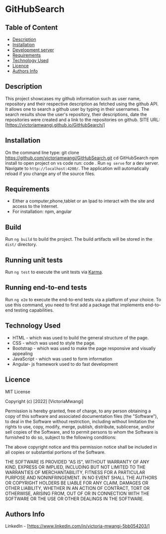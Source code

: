 # GitHubSearch

## Table of Content

+ [Description](#description)
+ [Installation](#installation)
+ [Development server](#dependecies)
+ [Requirements](#requirements)
+ [Technology Used](#technology-used)
+ [Licence](#licence)
+ [Authors Info](#authors-info)


## Description
This project showcases my github information such as user name, repository and their respective description as fetched using the github API. It allows one to search a github user by typing in their usernames. The search results show the user's repository, their descriptions, date the repositories were created and a link to the repositories on github.
SITE URL: [https://victoriamwangi.github.io/GitHubSearch/]

## Installation
On the command line type:
git clone https://github.com/victoriamwangi/GitHubSearch.git
cd GitHubSearch
npm install
to open project on vs code run: code .
Run `ng serve` for a dev server. Navigate to `http://localhost:4200/`. The application will automatically reload if you change any of the source files.

## Requirements

* Either a computer,phone,tablet or an Ipad to interact with the site and access to the Internet.
* For installation: npm, angular 

## Build

Run `ng build` to build the project. The build artifacts will be stored in the `dist/` directory.

## Running unit tests

Run `ng test` to execute the unit tests via [Karma](https://karma-runner.github.io).

## Running end-to-end tests

Run `ng e2e` to execute the end-to-end tests via a platform of your choice. To use this command, you need to first add a package that implements end-to-end testing capabilities.


## Technology Used
* HTML - which was used to build the general structure of the page.
* CSS - which was used to style the page.
* Bootstrap - which was used to make the page responsive and visually appealing
* JavaScript - which was used to form information
* Angular- js framework used to do fast development 


## Licence

MIT License

Copyright (c) [2022] [VictoriaMwangi]

Permission is hereby granted, free of charge, to any person obtaining a copy
of this software and associated documentation files (the "Software"), to deal
in the Software without restriction, including without limitation the rights
to use, copy, modify, merge, publish, distribute, sublicense, and/or sell
copies of the Software, and to permit persons to whom the Software is
furnished to do so, subject to the following conditions:

The above copyright notice and this permission notice shall be included in all
copies or substantial portions of the Software.

THE SOFTWARE IS PROVIDED "AS IS", WITHOUT WARRANTY OF ANY KIND, EXPRESS OR
IMPLIED, INCLUDING BUT NOT LIMITED TO THE WARRANTIES OF MERCHANTABILITY,
FITNESS FOR A PARTICULAR PURPOSE AND NONINFRINGEMENT. IN NO EVENT SHALL THE
AUTHORS OR COPYRIGHT HOLDERS BE LIABLE FOR ANY CLAIM, DAMAGES OR OTHER
LIABILITY, WHETHER IN AN ACTION OF CONTRACT, TORT OR OTHERWISE, ARISING FROM,
OUT OF OR IN CONNECTION WITH THE SOFTWARE OR THE USE OR OTHER DEALINGS IN THE
SOFTWARE.

## Authors Info
LinkedIn - [https://www.linkedin.com/in/victoria-mwangi-5bb054203/]
